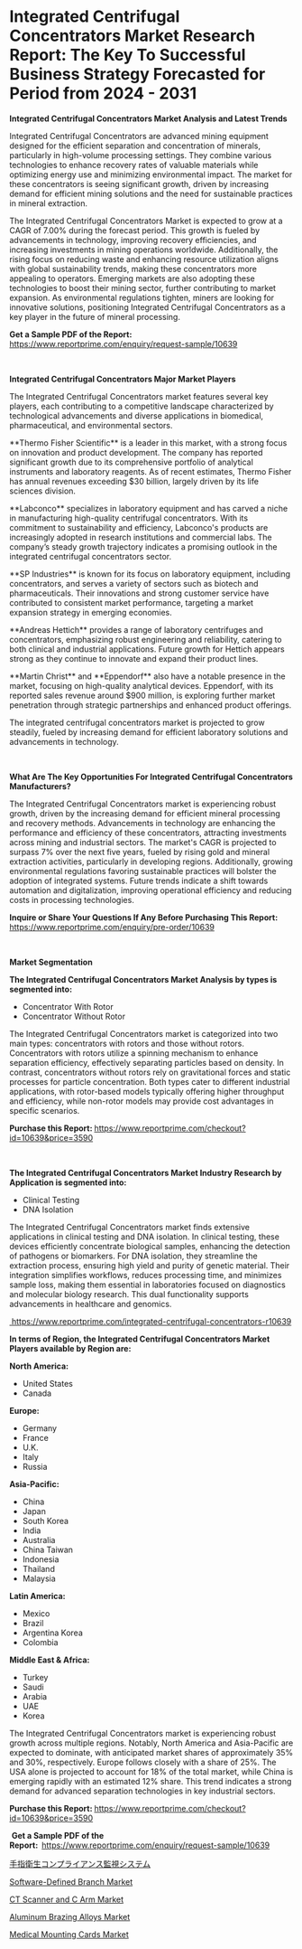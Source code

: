 <p><h1>Integrated Centrifugal Concentrators Market Research Report: The Key To Successful Business Strategy Forecasted for Period from 2024 - 2031</h1></p><p><strong>Integrated Centrifugal Concentrators Market Analysis and Latest Trends</strong></p>
<p><p>Integrated Centrifugal Concentrators are advanced mining equipment designed for the efficient separation and concentration of minerals, particularly in high-volume processing settings. They combine various technologies to enhance recovery rates of valuable materials while optimizing energy use and minimizing environmental impact. The market for these concentrators is seeing significant growth, driven by increasing demand for efficient mining solutions and the need for sustainable practices in mineral extraction.</p><p>The Integrated Centrifugal Concentrators Market is expected to grow at a CAGR of 7.00% during the forecast period. This growth is fueled by advancements in technology, improving recovery efficiencies, and increasing investments in mining operations worldwide. Additionally, the rising focus on reducing waste and enhancing resource utilization aligns with global sustainability trends, making these concentrators more appealing to operators. Emerging markets are also adopting these technologies to boost their mining sector, further contributing to market expansion. As environmental regulations tighten, miners are looking for innovative solutions, positioning Integrated Centrifugal Concentrators as a key player in the future of mineral processing.</p></p>
<p><strong>Get a Sample PDF of the Report:&nbsp;</strong> <a href="https://www.reportprime.com/enquiry/request-sample/10639?utm_campaign=38&utm_medium=2&utm_source=Github&utm_content=ia&utm_term=29112024&utm_id=integrated-centrifugal-concentrators">https://www.reportprime.com/enquiry/request-sample/10639</a></p>
<p>&nbsp;</p>
<p><strong>Integrated Centrifugal Concentrators Major Market Players</strong></p>
<p><p>The Integrated Centrifugal Concentrators market features several key players, each contributing to a competitive landscape characterized by technological advancements and diverse applications in biomedical, pharmaceutical, and environmental sectors. </p><p>**Thermo Fisher Scientific** is a leader in this market, with a strong focus on innovation and product development. The company has reported significant growth due to its comprehensive portfolio of analytical instruments and laboratory reagents. As of recent estimates, Thermo Fisher has annual revenues exceeding $30 billion, largely driven by its life sciences division.</p><p>**Labconco** specializes in laboratory equipment and has carved a niche in manufacturing high-quality centrifugal concentrators. With its commitment to sustainability and efficiency, Labconco's products are increasingly adopted in research institutions and commercial labs. The company’s steady growth trajectory indicates a promising outlook in the integrated centrifugal concentrators sector.</p><p>**SP Industries** is known for its focus on laboratory equipment, including concentrators, and serves a variety of sectors such as biotech and pharmaceuticals. Their innovations and strong customer service have contributed to consistent market performance, targeting a market expansion strategy in emerging economies.</p><p>**Andreas Hettich** provides a range of laboratory centrifuges and concentrators, emphasizing robust engineering and reliability, catering to both clinical and industrial applications. Future growth for Hettich appears strong as they continue to innovate and expand their product lines.</p><p>**Martin Christ** and **Eppendorf** also have a notable presence in the market, focusing on high-quality analytical devices. Eppendorf, with its reported sales revenue around $900 million, is exploring further market penetration through strategic partnerships and enhanced product offerings.</p><p>The integrated centrifugal concentrators market is projected to grow steadily, fueled by increasing demand for efficient laboratory solutions and advancements in technology.</p></p>
<p>&nbsp;</p>
<p><strong>What Are The Key Opportunities For Integrated Centrifugal Concentrators Manufacturers?</strong></p>
<p><p>The Integrated Centrifugal Concentrators market is experiencing robust growth, driven by the increasing demand for efficient mineral processing and recovery methods. Advancements in technology are enhancing the performance and efficiency of these concentrators, attracting investments across mining and industrial sectors. The market's CAGR is projected to surpass 7% over the next five years, fueled by rising gold and mineral extraction activities, particularly in developing regions. Additionally, growing environmental regulations favoring sustainable practices will bolster the adoption of integrated systems. Future trends indicate a shift towards automation and digitalization, improving operational efficiency and reducing costs in processing technologies.</p></p>
<p><strong>Inquire or Share Your Questions If Any Before Purchasing This Report:</strong> <a href="https://www.reportprime.com/enquiry/pre-order/10639?utm_campaign=38&utm_medium=2&utm_source=Github&utm_content=ia&utm_term=29112024&utm_id=integrated-centrifugal-concentrators">https://www.reportprime.com/enquiry/pre-order/10639</a></p>
<p>&nbsp;</p>
<p><strong>Market Segmentation</strong></p>
<p><strong>The Integrated Centrifugal Concentrators Market Analysis by types is segmented into:</strong></p>
<p><ul><li>Concentrator With Rotor</li><li>Concentrator Without Rotor</li></ul></p>
<p><p>The Integrated Centrifugal Concentrators market is categorized into two main types: concentrators with rotors and those without rotors. Concentrators with rotors utilize a spinning mechanism to enhance separation efficiency, effectively separating particles based on density. In contrast, concentrators without rotors rely on gravitational forces and static processes for particle concentration. Both types cater to different industrial applications, with rotor-based models typically offering higher throughput and efficiency, while non-rotor models may provide cost advantages in specific scenarios.</p></p>
<p><strong>Purchase this Report:&nbsp;</strong><a href="https://www.reportprime.com/checkout?id=10639&price=3590&utm_campaign=38&utm_medium=2&utm_source=Github&utm_content=ia&utm_term=29112024&utm_id=integrated-centrifugal-concentrators">https://www.reportprime.com/checkout?id=10639&price=3590</a></p>
<p>&nbsp;</p>
<p><strong>The Integrated Centrifugal Concentrators Market Industry Research by Application is segmented into:</strong></p>
<p><ul><li>Clinical Testing</li><li>DNA Isolation</li></ul></p>
<p><p>The Integrated Centrifugal Concentrators market finds extensive applications in clinical testing and DNA isolation. In clinical testing, these devices efficiently concentrate biological samples, enhancing the detection of pathogens or biomarkers. For DNA isolation, they streamline the extraction process, ensuring high yield and purity of genetic material. Their integration simplifies workflows, reduces processing time, and minimizes sample loss, making them essential in laboratories focused on diagnostics and molecular biology research. This dual functionality supports advancements in healthcare and genomics.</p></p>
<p><a href="https://www.reportprime.com/integrated-centrifugal-concentrators-r10639?utm_campaign=38&utm_medium=2&utm_source=Github&utm_content=ia&utm_term=29112024&utm_id=integrated-centrifugal-concentrators">&nbsp;https://www.reportprime.com/integrated-centrifugal-concentrators-r10639</a></p>
<p><strong>In terms of Region, the Integrated Centrifugal Concentrators Market Players available by Region are:</strong></p>
<p>
    <p> <strong> North America: </strong>
        <ul>
            <li>United States</li>
            <li>Canada</li>
        </ul>
        </p> 
    <p> <strong> Europe: </strong>
        <ul>
            <li>Germany</li>
            <li>France</li>
            <li>U.K.</li>
            <li>Italy</li>
            <li>Russia</li>
        </ul>
        </p> 
    <p> <strong> Asia-Pacific: </strong>
        <ul>
            <li>China</li>
            <li>Japan</li>
            <li>South Korea</li>
            <li>India</li>
            <li>Australia</li>
            <li>China Taiwan</li>
            <li>Indonesia</li>
            <li>Thailand</li>
            <li>Malaysia</li>
        </ul>
        </p> 
    <p> <strong> Latin America: </strong>
        <ul>
            <li>Mexico</li>
            <li>Brazil</li>
            <li>Argentina Korea</li>
            <li>Colombia</li>
        </ul>
        </p> 
    <p> <strong> Middle East & Africa: </strong>
        <ul>
            <li>Turkey</li>
            <li>Saudi</li>
            <li>Arabia</li>
            <li>UAE</li>
            <li>Korea</li>
        </ul>
    </p>
    </p>
<p><p>The Integrated Centrifugal Concentrators market is experiencing robust growth across multiple regions. Notably, North America and Asia-Pacific are expected to dominate, with anticipated market shares of approximately 35% and 30%, respectively. Europe follows closely with a share of 25%. The USA alone is projected to account for 18% of the total market, while China is emerging rapidly with an estimated 12% share. This trend indicates a strong demand for advanced separation technologies in key industrial sectors.</p></p>
<p><strong>Purchase this Report: </strong><a href="https://www.reportprime.com/checkout?id=10639&price=3590&utm_campaign=38&utm_medium=2&utm_source=Github&utm_content=ia&utm_term=29112024&utm_id=integrated-centrifugal-concentrators">https://www.reportprime.com/checkout?id=10639&price=3590</a></p>
<p>&nbsp;<strong>Get a Sample PDF of the Report:&nbsp;&nbsp;</strong><a href="https://www.reportprime.com/enquiry/request-sample/10639?utm_campaign=38&utm_medium=2&utm_source=Github&utm_content=ia&utm_term=29112024&utm_id=integrated-centrifugal-concentrators">https://www.reportprime.com/enquiry/request-sample/10639</a></p>
<p><strong></strong></p>
<p><p><a href="https://github.com/mohamedbakry57/Market-Research-Report-List-6/blob/main/826457225547.md?utm_campaign=38&utm_medium=2&utm_source=Github&utm_content=ia&utm_term=29112024&utm_id=integrated-centrifugal-concentrators">手指衛生コンプライアンス監視システム</a></p><p><a href="https://issuu.com/reportprime-2/docs/software-defined-branch-market-size_5b2d19258c6126?utm_campaign=38&utm_medium=2&utm_source=Github&utm_content=ia&utm_term=29112024&utm_id=integrated-centrifugal-concentrators">Software-Defined Branch Market</a></p><p><a href="https://github.com/dmitriyvo6rog/Market-Research-Report-List-1/blob/main/ct-scanner-and-c-arm-market.md?utm_campaign=38&utm_medium=2&utm_source=Github&utm_content=ia&utm_term=29112024&utm_id=integrated-centrifugal-concentrators">CT Scanner and C Arm Market</a></p><p><a href="https://www.linkedin.com/pulse/global-aluminum-brazing-alloys-market-focus-application-cv3df?utm_campaign=38&utm_medium=2&utm_source=Github&utm_content=ia&utm_term=29112024&utm_id=integrated-centrifugal-concentrators">Aluminum Brazing Alloys Market</a></p><p><a href="https://github.com/petbigbeepjn/Market-Research-Report-List-1/blob/main/medical-mounting-cards-market.md?utm_campaign=38&utm_medium=2&utm_source=Github&utm_content=ia&utm_term=29112024&utm_id=integrated-centrifugal-concentrators">Medical Mounting Cards Market</a></p></p>